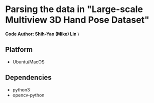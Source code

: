 # Parsing the data in "Large-scale Multiview 3D Hand Pose Dataset"

**Code Author: Shih-Yao (Mike) Lin**
\
## Platform
+ Ubuntu/MacOS

## Dependencies
+ python3
+ opencv-python

<!-- ## Installation

* Clone this repo

```bash
git clone https://github.com/mikeshihyaolin/data_processing_tool.git
```

## Quick Start
+ Convert a video to images
```
python video2img.py -i [video_path] -o [image_path]  
```
for example:
```
python video2img.py -i /example/input_video.mp4 -o /images/ 
```

+ Convert images to a video
```
python img2video.py -i [image_path] -o [video_path]
```
for example:
```
python img2video.py -i /example/images/ -o /example/output_video.mp4
```
<br/><br/>

+ Convert and concatenate multimple input images to a video
```
python img2video_concat.py -i "[image_path1] [image_path 2] ... [image_path N]" -o [video_path]
```

<br/><br/> -->



